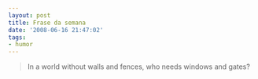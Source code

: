 ```yaml
---
layout: post
title: Frase da semana
date: '2008-06-16 21:47:02'
tags:
- humor
---
```



> In a world without walls and fences, who needs windows and gates?


